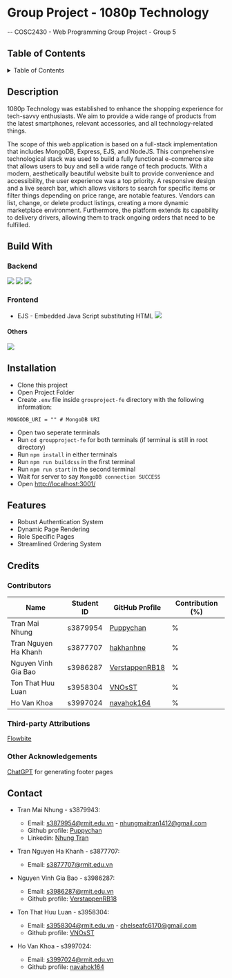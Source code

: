 # Group Project - 1080p Technology

-- COSC2430 - Web Programming Group Project - Group 5

## Table of Contents

<details>
    <summary>Table of Contents</summary>
  <ol>
    <li>
      <a href="#description">Description</a>
    </li>
    <li><a href="#built-with">Built With</a></li>
    <li>
      <a href="#installation">Installation</a>
      <ul>
        <li><a href="#prerequisites">Prerequisites</a></li>
        <li><a href="#installation">Installation</a></li>
      </ul>
    </li>
    <li><a href="#features">Features</a></li>
    <li>
      <a href="#credits">Credits</a>
      <ul>
        <li><a href="#contributors">Contributors</a></li>
        <li><a href="#third-party-attributions">Third-party Attributions</a></li>
        <li><a href="#other-acknowledgements">Other Acknowledgements</a></li>
      </ul>
    </li>
    <li><a href="#contact">Contact</a></li>
  </ol>
</details>

## Description

1080p Technology was established to enhance the shopping experience for tech-savvy enthusiasts. We aim to provide a wide range of products from the latest smartphones, relevant accessories, and all technology-related things. 

The scope of this web application is based on a full-stack implementation that includes MongoDB, Express, EJS, and NodeJS. This comprehensive technological stack was used to build a fully functional e-commerce site that allows users to buy and sell a wide range of tech products. With a modern, aesthetically beautiful website built to provide convenience and accessibility, the user experience was a top priority. A responsive design and a live search bar, which allows visitors to search for specific items or filter things depending on price range, are notable features. Vendors can list, change, or delete product listings, creating a more dynamic marketplace environment. Furthermore, the platform extends its capability to delivery drivers, allowing them to track ongoing orders that need to be fulfilled.


## Build With
### Backend
![](https://img.shields.io/badge/Node%20js-339933?style=for-the-badge&logo=nodedotjs&logoColor=white)
![](https://img.shields.io/badge/Express%20js-000000?style=for-the-badge&logo=express&logoColor=white)
![](https://img.shields.io/badge/MongoDB-4EA94B?style=for-the-badge&logo=mongodb&logoColor=white)

### Frontend
- EJS - Embedded Java Script substituting HTML
 ![](https://img.shields.io/badge/Tailwind_CSS-38B2AC?style=for-the-badge&logo=tailwind-css&logoColor=white)
#### Others
![](https://img.shields.io/badge/Font_Awesome-339AF0?style=for-the-badge&logo=fontawesome&logoColor=white)


## Installation

- Clone this project
- Open Project Folder
- Create `.env` file inside `grouproject-fe` directory with the following information:
```
MONGODB_URI = "" # MongoDB URI
``` 
- Open two seperate terminals
- Run `cd groupproject-fe` for both terminals (if terminal is still in root directory)
- Run `npm install` in either terminals
- Run `npm run buildcss` in the first terminal
- Run `npm run start` in the second terminal
- Wait for server to say `MongoDB connection SUCCESS`
- Open [http://localhost:3001/](http://localhost:3001/)
## Features

- Robust Authentication System
- Dynamic Page Rendering
- Role Specific Pages
- Streamlined Ordering System

## Credits

### Contributors

| Name                 | Student ID | GitHub Profile                            | Contribution (%) |
| -------------------- | ---------- | ----------------------------------------- | ---------------- |
| Tran Mai Nhung       | s3879954   | [Puppychan](https://github.com/Puppychan) | %                |
| Tran Nguyen Ha Khanh | s3877707   | [hakhanhne](https://github.com/hakhanhne) | %                |
| Nguyen Vinh Gia Bao  | s3986287   | [VerstappenRB18](https://github.com/VerstappenRB18)           | %                |
| Ton That Huu Luan    | s3958304   | [VNOsST](https://github.com/VNOsST)       | %                |
| Ho Van Khoa          | s3997024   | [navahok164](https://github.com/navahok164)           | %                |

### Third-party Attributions

[Flowbite](https://flowbite.com)

### Other Acknowledgements
[ChatGPT](https://chat.openai.com/) for generating footer pages
## Contact

- Tran Mai Nhung - s3879943:

  - Email: s3879954@rmit.edu.vn - nhungmaitran1412@gmail.com
  - Github profile: [Puppychan](https://github.com/Puppychan)
  - Linkedin: [Nhung Tran](https://www.linkedin.com/in/nhung-tran-528396210/)

- Tran Nguyen Ha Khanh - s3877707:

  - Email: s3877707@rmit.edu.vn

- Nguyen Vinh Gia Bao - s3986287:

  - Email: s3986287@rmit.edu.vn
  - Github profile: [VerstappenRB18](https://github.com/VerstappenRB18)

- Ton That Huu Luan - s3958304:

  - Email: s3958304@rmit.edu.vn - chelseafc6170@gmail.com
  - Github profile: [VNOsST](https://github.com/VNOsST)

- Ho Van Khoa - s3997024:
  - Email: s3997024@rmit.edu.vn
  - Github profile: [navahok164](https://github.com/navahok164)
